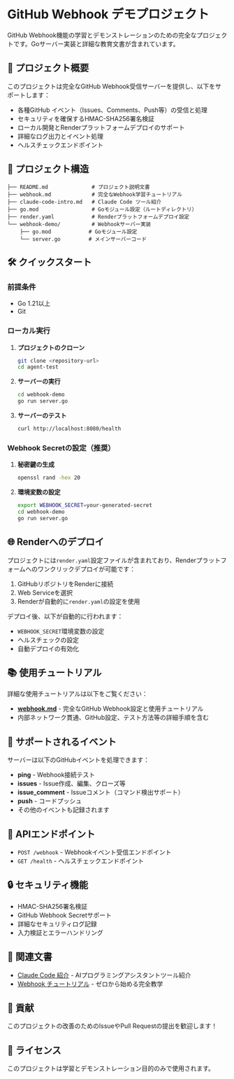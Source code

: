 # GitHub Webhook デモプロジェクト

GitHub Webhook機能の学習とデモンストレーションのための完全なプロジェクトです。Goサーバー実装と詳細な教育文書が含まれています。

## 🚀 プロジェクト概要

このプロジェクトは完全なGitHub Webhook受信サーバーを提供し、以下をサポートします：

- 各種GitHub イベント（Issues、Comments、Push等）の受信と処理
- セキュリティを確保するHMAC-SHA256署名検証
- ローカル開発とRenderプラットフォームデプロイのサポート
- 詳細なログ出力とイベント処理
- ヘルスチェックエンドポイント

## 📁 プロジェクト構造

```
├── README.md              # プロジェクト説明文書
├── webhook.md             # 完全なWebhook学習チュートリアル
├── claude-code-intro.md   # Claude Code ツール紹介
├── go.mod                 # Goモジュール設定（ルートディレクトリ）
├── render.yaml            # Renderプラットフォームデプロイ設定
└── webhook-demo/          # Webhookサーバー実装
    ├── go.mod            # Goモジュール設定
    └── server.go         # メインサーバーコード
```

## 🛠️ クイックスタート

### 前提条件

- Go 1.21以上
- Git

### ローカル実行

1. **プロジェクトのクローン**
   ```bash
   git clone <repository-url>
   cd agent-test
   ```

2. **サーバーの実行**
   ```bash
   cd webhook-demo
   go run server.go
   ```

3. **サーバーのテスト**
   ```bash
   curl http://localhost:8080/health
   ```

### Webhook Secretの設定（推奨）

1. **秘密鍵の生成**
   ```bash
   openssl rand -hex 20
   ```

2. **環境変数の設定**
   ```bash
   export WEBHOOK_SECRET=your-generated-secret
   cd webhook-demo
   go run server.go
   ```

## 🌐 Renderへのデプロイ

プロジェクトには`render.yaml`設定ファイルが含まれており、Renderプラットフォームへのワンクリックデプロイが可能です：

1. GitHubリポジトリをRenderに接続
2. Web Serviceを選択
3. Renderが自動的に`render.yaml`の設定を使用

デプロイ後、以下が自動的に行われます：
- `WEBHOOK_SECRET`環境変数の設定
- ヘルスチェックの設定
- 自動デプロイの有効化

## 📚 使用チュートリアル

詳細な使用チュートリアルは以下をご覧ください：
- [**webhook.md**](webhook.md) - 完全なGitHub Webhook設定と使用チュートリアル
- 内部ネットワーク貫通、GitHub設定、テスト方法等の詳細手順を含む

## 🎯 サポートされるイベント

サーバーは以下のGitHubイベントを処理できます：

- **ping** - Webhook接続テスト
- **issues** - Issue作成、編集、クローズ等
- **issue_comment** - Issueコメント（コマンド検出サポート）
- **push** - コードプッシュ
- その他のイベントも記録されます

## 🔧 APIエンドポイント

- `POST /webhook` - Webhookイベント受信エンドポイント
- `GET /health` - ヘルスチェックエンドポイント

## 🔒 セキュリティ機能

- HMAC-SHA256署名検証
- GitHub Webhook Secretサポート
- 詳細なセキュリティログ記録
- 入力検証とエラーハンドリング

## 📖 関連文書

- [Claude Code 紹介](claude-code-intro.md) - AIプログラミングアシスタントツール紹介
- [Webhook チュートリアル](webhook.md) - ゼロから始める完全教学

## 🤝 貢献

このプロジェクトの改善のためのIssueやPull Requestの提出を歓迎します！

## 📄 ライセンス

このプロジェクトは学習とデモンストレーション目的のみで使用されます。